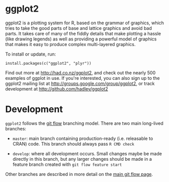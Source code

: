 # ggplot2

ggplot2 is a plotting system for R, based on the grammar of graphics,
which tries to take the good parts of base and lattice graphics and
avoid bad parts. It takes care of many of the fiddly details
that make plotting a hassle (like drawing legends) as well as
providing a powerful model of graphics that makes it easy to produce
complex multi-layered graphics.

To install or update, run:

    install.packages(c("ggplot2", "plyr"))

Find out more at http://had.co.nz/ggplot2, and check out the nearly 500
examples of ggplot in use.  If you're interested, you can also sign up to 
the ggplot2 mailing list at http://groups.google.com/group/ggplot2, or track
development at http://github.com/hadley/ggplot2

# Development

`ggplot2` follows the [git flow](http://object.io/site/2011/enter-git-flow/) branching model.  There are two main long-lived branches:

* `master`: main branch containing production-ready (i.e. releasable to CRAN)
  code. This branch should always pass `R CMD check`

* `develop`: where all development occurs. Small changes maybe be made
  directly in this branch, but any larger changes should be made in a feature
  branch created with `git flow feature start`

Other branches are described in more detail on the [main git flow page](http://nvie.com/posts/a-successful-git-branching-model/).

